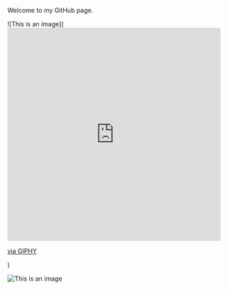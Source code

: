 Welcome to my GitHub page.

![This is an image](<iframe src="https://giphy.com/embed/gjrYDwbjnK8x36xZIO" width="480" height="480" frameBorder="0" class="giphy-embed" allowFullScreen></iframe><p><a href="https://giphy.com/stickers/capgemini-techchallenge2020-india-gjrYDwbjnK8x36xZIO">via GIPHY</a></p>)

![This is an image](https://www.codewars.com/users/bordedelcielo/badges/large)